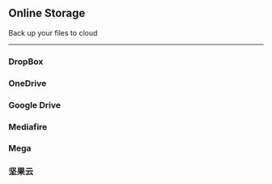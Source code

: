 ## Online Storage

Back up your files to cloud

---

### DropBox

### OneDrive

### Google Drive

### Mediafire

### Mega

### 坚果云



